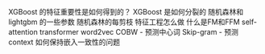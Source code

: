 XGBoost 的特征重要性是如何得到的？
XGBoost 是如何分裂的
随机森林和 lightgbm 的一些参数
随机森林的每剪枝
特征工程怎么做
什么是FM和FFM
self-attention
transformer
word2vec
COBW - 预测中心词
Skip-gram - 预测context
如何保持嵌入一致性的问题
